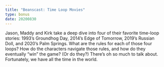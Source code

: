 ```yaml
---
title: "Beanscast: Time Loop Movies"
type: bonus
date: 20200830
---
```

Jason, Maddy and Kirk take a deep dive into four of their favorite time-loop stories: 1993’s Groundhog Day, 2014’s Edge of Tomorrow, 2019’s Russian Doll, and 2020’s Palm Springs. What are the rules for each of those four loops? How do the characters navigate those rules, and how do they eventually “win” the game? (Or do they?) There’s oh so much to talk about. Fortunately, we have all the time in the world.